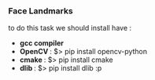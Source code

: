 ### Face Landmarks
to do this task we should install have :
- <b>gcc compiler</b>
- <b> OpenCV </b> : $> pip install opencv-python
- <b> cmake </b> : $> pip install cmake
- <b> dlib </b> : $> pip install dlib
 :p